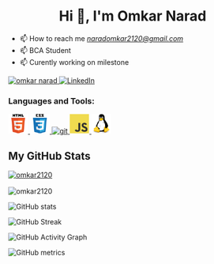 <h1 align="center">Hi 👋, I'm Omkar Narad</h1>
                                                                     
                                                  

                                            

                                                           
- 📫 How to reach me *naradomkar2120@gmail.com*
- 📫 BCA Student
- 📫 Curently working on milestone

 
 <a href="https://www.instagram.com/__omkar_narad__/"><img src="https://img.shields.io/badge/__omkar_narad__-E4405F?style=for-the-badge&logo=instagram&logoColor=black" alt="omkar narad" />
  <a href="https://www.linkedin.com/in/pratiksha-anand-496520216"><img src="https://img.shields.io/badge/Pratiksha%20Anand-000080?style=for-the-badge&logo=linkedin&logoColor=black%20for%20linkedin" alt="LinkedIn"/></a>
 
  
 
 <h3 align="left">Languages and Tools:</h3>
                               
 <p align="left"> 
  
  <a href="https://www.w3.org/html/" target="_blank"> <img src="https://raw.githubusercontent.com/devicons/devicon/master/icons/html5/html5-original-wordmark.svg" alt="html5" width="40" height="40"/> </a> 
 <a href="https://www.w3schools.com/css/" target="_blank"> <img src="https://raw.githubusercontent.com/devicons/devicon/master/icons/css3/css3-original-wordmark.svg" alt="css3" width="40" height="40"/> </a> 
  <a href="https://git-scm.com/" target="_blank"> <img src="https://www.vectorlogo.zone/logos/git-scm/git-scm-icon.svg" alt="git" width="40" height="40"/> </a> 
  <a href="https://developer.mozilla.org/en-US/docs/Web/JavaScript" target="_blank"> 
   <img src="https://raw.githubusercontent.com/devicons/devicon/master/icons/javascript/javascript-original.svg" alt="javascript" width="40" height="40"/> </a> 
   <a href="https://www.linux.org/" target="_blank"> <img src="https://raw.githubusercontent.com/devicons/devicon/master/icons/linux/linux-original.svg" alt="linux" width="40" height="40"/> </a>


<h2> My GitHub Stats </h2>

<p align="left"> <a href="https://github.com/omkar2120"><img src="https://github-profile-trophy.vercel.app/?username=omkar2120&theme=onedark" alt="omkar2120" /></a> </p>

<p><img align="center" src="https://github-readme-stats.vercel.app/api/top-langs?username=omkar2120&show_icons=true&locale=en&layout=compact&&theme=highcontrast" alt="omkar2120" /></p>


          
   
   
   
![GitHub stats](https://github-readme-stats.vercel.app/api?username=omkar2120&show_icons=true&count_private=true&&theme=highcontrast)  

![GitHub Streak](https://github-readme-streak-stats.herokuapp.com/?user=omkar2120&theme=highcontrast) 

![GitHub Activity Graph](https://activity-graph.herokuapp.com/graph?username=omkar2120&bg_color=000000&color=4fff67&line=4fff67&point=ffffff&area=true&hide_border=true)  

![GitHub metrics](https://metrics.lecoq.io/omkar2120)  
<!-- <h2> Some Programming Humor for you <img align ='center' src='https://media2.giphy.com/media/UQDSBzfyiBKvgFcSTw/giphy.gif?cid=ecf05e47p3cd513axbek3f56ti3jzizq8hincw20jauyyfyw&rid=giphy.gif' width = '75px'></h2>

![Jokes Card](https://readme-jokes.vercel.app/api?theme=dark)
 -->
